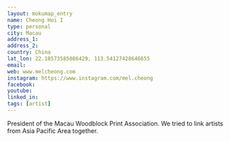 ```yaml
---
layout: mokumap_entry
name: Cheong Hoi I
type: personal
city: Macau
address_1: 
address_2:
country: China
lat_lon: 22.18573585086429, 113.54127428646655
email:
web: www.melcheong.com
instagram: https://www.instagram.com/mel.cheong
facebook:
youtube:
linked_in:
tags: [artist]
---
```

President of the Macau Woodblock Print Association.
We tried to link artists from Asia Pacific Area together.